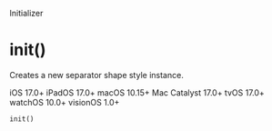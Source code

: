 Initializer

# init()

Creates a new separator shape style instance.

iOS 17.0+  iPadOS 17.0+  macOS 10.15+  Mac Catalyst 17.0+  tvOS 17.0+  watchOS
10.0+  visionOS 1.0+

    
    
    init()

